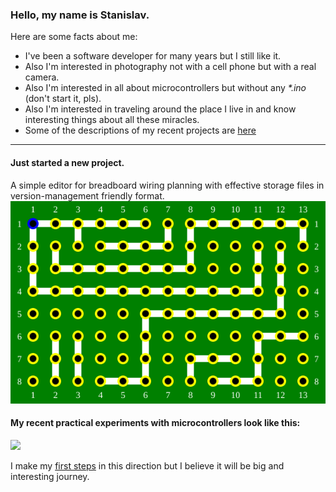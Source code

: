 ### Hello, my name is Stanislav.
Here are some facts about me:
- I've been a software developer for many years but I still like it.
- Also I'm interested in photography not with a cell phone but with a real camera.
- Also I'm interested in all about microcontrollers but without any *\*.ino* (don't start it, pls).
- Also I'm interested in traveling around the place I live in and know interesting things about all these miracles.
- Some of the descriptions of my recent projects are [here](https://github.com/K-S-K/CV/blob/main/README.md)

<hr>

#### Just started a new project.
A simple editor for breadboard wiring planning with effective storage files in version-management friendly format.<br>
![Demo Board](https://github.com/K-S-K/BreadBoardCad/blob/master/BBCAD.Doc/board-1.svg)

#### My recent practical experiments with microcontrollers look like this:<br>
![](https://github.com/K-S-K/ESP32-02-OLed-SSD1366/blob/master/docs/oled.gif)

I make my [first steps](https://github.com/K-S-K/ESP32-02-OLed-SSD1366/blob/master/docs/Ch01_LostBits.md) in this direction but I believe it will be big and interesting journey.
